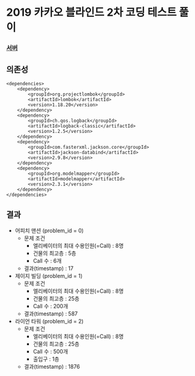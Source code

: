 # 2019 카카오 블라인드 2차 코딩 테스트 풀이

### [서버](https://github.com/kakao-recruit/2019-blind-2nd-elevator)

## 의존성

```
<dependencies>
    <dependency>
        <groupId>org.projectlombok</groupId>
        <artifactId>lombok</artifactId>
        <version>1.18.20</version>
    </dependency>
    <dependency>
        <groupId>ch.qos.logback</groupId>
        <artifactId>logback-classic</artifactId>
        <version>1.2.5</version>
    </dependency>
    <dependency>
        <groupId>com.fasterxml.jackson.core</groupId>
        <artifactId>jackson-databind</artifactId>
        <version>2.9.8</version>
    </dependency>
    <dependency>
        <groupId>org.modelmapper</groupId>
        <artifactId>modelmapper</artifactId>
        <version>2.3.1</version>
    </dependency>
</dependencies>
```

## 결과
* 어피치 맨션 (problem_id = 0)
  * 문제 조건
    * 엘리베이터의 최대 수용인원(=Call) : 8명
    * 건물의 최고층 : 5층
    * Call 수 : 6개
  * 결과(timestamp) : 17
* 제이지 빌딩 (problem_id = 1)
  * 문제 조건
    * 엘리베이터의 최대 수용인원(=Call) : 8명
    * 건물의 최고층 : 25층
    * Call 수 : 200개
  * 결과(timestamp) : 587
* 라이언 타워 (problem_id = 2)
  * 문제 조건
    * 엘리베이터의 최대 수용인원(=Call) : 8명
    * 건물의 최고층 : 25층
    * Call 수 : 500개
    * 출입구 : 1층
  * 결과(timestamp) : 1876

